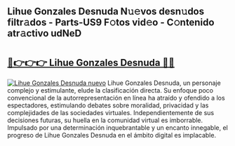 ## Lihue Gonzales Desnuda N𝚞𝚎vos desn𝚞dos filtr𝚊dos - Parts-US9 F𝚘tos vid𝚎o - C𝚘ntenido atr𝚊ctivo udNeD

# <h2><a href="http://mb8ldk.tromn.icu/?c=Lihue+Gonzales+Desnuda">🔗👉👉👉 Lihue Gonzales Desnuda 🔗🔗</a></h2>

[![Lihue Gonzales Desnuda nuevo](https://i.imgur.com/pEAQMta.gif)](http://mb8ldk.tromn.icu/?c=Lihue+Gonzales+Desnuda)
Lihue Gonzales Desnuda, un personaje complejo y estimulante, elude la clasificación directa. Su enfoque poco convencional de la autorrepresentación en línea ha atraído y ofendido a los espectadores, estimulando debates sobre moralidad, privacidad y las complejidades de las sociedades virtuales. Independientemente de sus decisiones futuras, su huella en la comunidad virtual es imborrable. Impulsado por una determinación inquebrantable y un encanto innegable, el progreso de Lihue Gonzales Desnuda en el ámbito digital es implacable.
